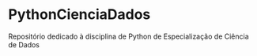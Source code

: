 # PythonCienciaDados
Repositório dedicado à disciplina de Python de Especialização de Ciência de Dados
